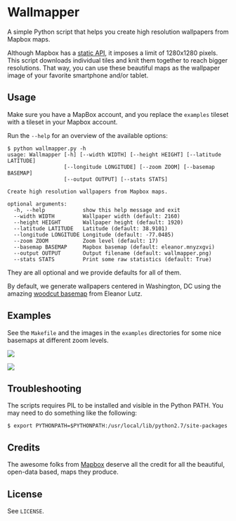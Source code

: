 # Wallmapper

A simple Python script that helps you create high resolution wallpapers from Mapbox maps.

Although Mapbox has a [static API](https://www.mapbox.com/developers/api/#Static.API),
it imposes a limit of 1280x1280 pixels.
This script downloads individual tiles and knit them together to reach bigger resolutions.
That way, you can use these beautiful maps as the wallpaper image of your favorite smartphone and/or tablet.

## Usage

Make sure you have a MapBox account, and you replace the `examples` tileset with a tileset in your Mapbox account.

Run the `--help` for an overview of the available options:

```
$ python wallmapper.py -h
usage: Wallmapper [-h] [--width WIDTH] [--height HEIGHT] [--latitude LATITUDE]
                  [--longitude LONGITUDE] [--zoom ZOOM] [--basemap BASEMAP]
                  [--output OUTPUT] [--stats STATS]

Create high resolution wallpapers from Mapbox maps.

optional arguments:
  -h, --help            show this help message and exit
  --width WIDTH         Wallpaper width (default: 2160)
  --height HEIGHT       Wallpaper height (default: 1920)
  --latitude LATITUDE   Latitude (default: 38.9101)
  --longitude LONGITUDE Longitude (default: -77.0485)
  --zoom ZOOM           Zoom level (default: 17)
  --basemap BASEMAP     Mapbox basemap (default: eleanor.mnyzxgvi)
  --output OUTPUT       Output filename (default: wallmapper.png)
  --stats STATS         Print some raw statistics (default: True)
```

They are all optional and we provide defaults for all of them.

By default, we generate wallpapers centered in Washington, DC using the amazing [woodcut basemap](https://www.mapbox.com/blog/interactive-woodcut-map/) from Eleanor Lutz.

## Examples

See the `Makefile` and the images in the `examples` directories for some nice basemaps at different zoom levels.

![](https://raw.github.com/zugaldia/wallmapper/master/examples/eleanor-woodcut-18.png)

![](https://raw.github.com/zugaldia/wallmapper/master/examples/dc-nightvision-16.png)

## Troubleshooting

The scripts requires PIL to be installed and visible in the Python PATH. You may need to do something like the following:

```
$ export PYTHONPATH=$PYTHONPATH:/usr/local/lib/python2.7/site-packages
```

## Credits

The awesome folks from [Mapbox](http://www.mapbox.com) deserve all the credit for all the beautiful, open-data based, maps they produce.

## License

See `LICENSE`.
